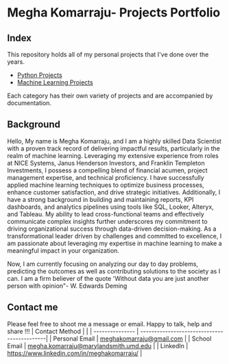 # Megha Komarraju- Projects Portfolio
## Index
This repository holds all of my personal projects that I've done over the years.

* [Python Projects](https://github.com/Megha-Komarraju/Personal_Projects/tree/main/Python%20Projects)
* [Machine Learning Projects](https://github.com/Megha-Komarraju/Personal_Projects/tree/main/Machine%20Learning%20Projects)

Each category has their own variety of projects and are accompanied by documentation.

## Background
Hello, 
My name is Megha Komarraju, and I am a highly skilled Data Scientist with a proven track record of delivering impactful results, particularly in the realm of machine learning. Leveraging my extensive experience from roles at NICE Systems, Janus Henderson Investors, and Franklin Templeton Investments, I possess a compelling blend of financial acumen, project management expertise, and technical proficiency. I have successfully applied machine learning techniques to optimize business processes, enhance customer satisfaction, and drive strategic initiatives. Additionally, I have a strong background in building and maintaining reports, KPI dashboards, and analytics pipelines using tools like SQL, Looker, Alteryx, and Tableau. My ability to lead cross-functional teams and effectively communicate complex insights further underscores my commitment to driving organizational success through data-driven decision-making. As a transformational leader driven by challenges and committed to excellence, I am passionate about leveraging my expertise in machine learning to make a meaningful impact in your organization.

Now, I am currently focusing on analyzing our day to day problems, predicting the outcomes as well as contributing solutions to the society as I can. I am a firm believer of the quote 'Without data you are just another person with opinion"- W. Edwards Deming

## Contact me
Please feel free to shoot me a message or email. Happy to talk, help and share !!!
| Contact Method  |                                             |
| --------------- | --------------------------------------------|
| Personal Email  | meghakomarraju@gmail.com                    |
| School Email    | megha.komarraju@marylandsmith.umd.edu       |
| LinkedIn        | https://www.linkedin.com/in/meghakomarraju/ |


